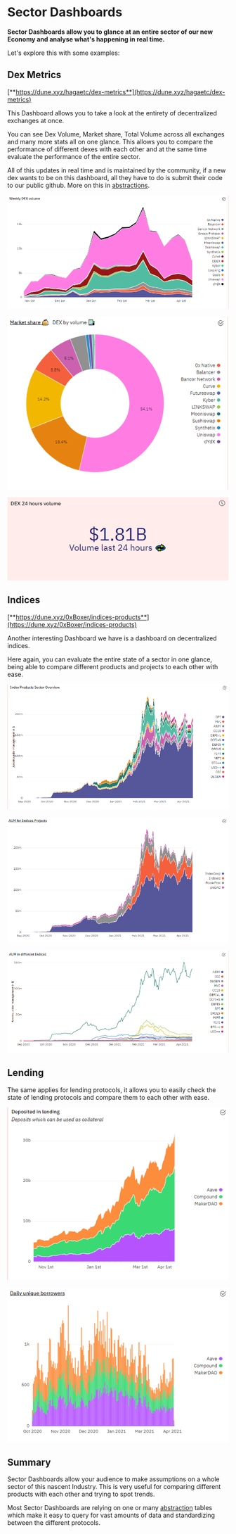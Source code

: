 # Sector Dashboards

**Sector Dashboards allow you to glance at an entire sector of our new Economy and analyse what's happening in real time.**

Let's explore this with some examples:

## Dex Metrics

[**https://dune.xyz/hagaetc/dex-metrics**](https://dune.xyz/hagaetc/dex-metrics)

This Dashboard allows you to take a look at the entirety of decentralized exchanges at once.

You can see Dex Volume, Market share, Total Volume across all exchanges and many more stats all on one glance. This allows you to compare the performance of different dexes with each other and at the same time evaluate the performance of the entire sector.

All of this updates in real time and is maintained by the community, if a new dex wants to be on this dashboard, all they have to do is submit their code to our public github. More on this in [abstractions](../../data-tables/abstractions/).

![](<../../.gitbook/assets/image (62).png>)

![](<../../.gitbook/assets/image (59).png>)

![](<../../.gitbook/assets/image (69).png>)

## Indices

[**https://dune.xyz/0xBoxer/indices-products**](https://dune.xyz/0xBoxer/indices-products)

Another interesting Dashboard we have is a dashboard on decentralized indices.

Here again, you can evaluate the entire state of a sector in one glance, being able to compare different products and projects to each other with ease.

![](<../../.gitbook/assets/image (8).png>)

![](<../../.gitbook/assets/image (24).png>)

![](<../../.gitbook/assets/image (20).png>)

## Lending

The same applies for lending protocols, it allows you to easily check the state of lending protocols and compare them to each other with ease.

![](<../../.gitbook/assets/image (83).png>)

![](<../../.gitbook/assets/image (15).png>)

## Summary

Sector Dashboards allow your audience to make assumptions on a whole sector of this nascent Industry. This is very useful for comparing different products with each other and trying to spot trends.

Most Sector Dashboards are relying on one or many [abstraction](../../data-tables/abstractions/) tables which make it easy to query for vast amounts of data and standardizing between the different protocols.
